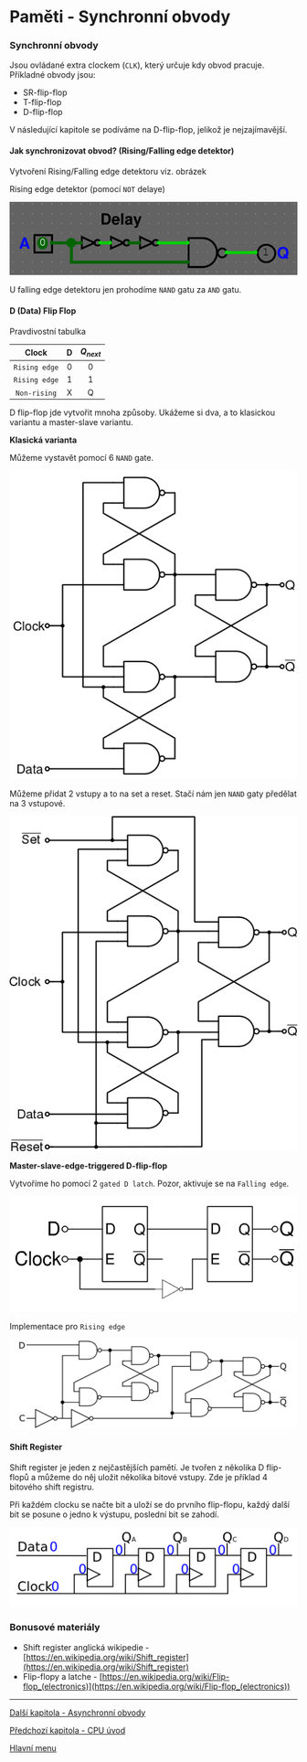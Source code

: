 # Paměti - Synchronní obvody

### Synchronní obvody

Jsou ovládané extra clockem (`CLK`), který určuje kdy obvod pracuje. Příkladné obvody jsou:

- SR-flip-flop
- T-flip-flop
- D-flip-flop

V následující kapitole se podíváme na D-flip-flop, jelikož je nejzajímavější.

#### Jak synchronizovat obvod? (Rising/Falling edge detektor)

Vytvoření Rising/Falling edge detektoru viz. obrázek

Rising edge detektor (pomocí `NOT` delaye)

<img src="https://raw.githubusercontent.com/jaywor1/aps/main/obrazky/sekvencni-rising-edge-detector.png">

U falling edge detektoru jen prohodíme `NAND` gatu za `AND` gatu.

#### D (Data) Flip Flop

Pravdivostní tabulka

| Clock | D | $Q_{next}$ |
|:-----:|:-:|:----------:|
| `Rising edge` | 0 | 0 |
| `Rising edge` | 1 | 1 |
| `Non-rising` | X | Q |

D flip-flop jde vytvořit mnoha způsoby. Ukážeme si dva, a to klasickou variantu a master-slave variantu.

**Klasická varianta**

Můžeme vystavět pomocí 6 `NAND` gate.

<img src="https://raw.githubusercontent.com/jaywor1/aps/main/obrazky/Edge_triggered_D_flip_flop.svg.png">

Můžeme přidat 2 vstupy a to na set a reset. Stačí nám jen `NAND` gaty předělat na 3 vstupové.

<img src="https://raw.githubusercontent.com/jaywor1/aps/main/obrazky/Edge_triggered_D_flip_flop_with_set_and_reset.svg.png">

**Master-slave-edge-triggered D-flip-flop**

Vytvoříme ho pomocí 2 `gated D latch`. Pozor, aktivuje se na `Falling edge`.

<img src="https://raw.githubusercontent.com/jaywor1/aps/main/obrazky/Negative-edge_triggered_master_slave_D_flip-flop.svg.png">

Implementace pro `Rising edge`

<img src="https://raw.githubusercontent.com/jaywor1/aps/main/obrazky/1024px-D-Type_Flip-flop_Diagram.svg.png
">

#### Shift Register

Shift register je jeden z nejčastějších pamětí. Je tvořen z několika D flip-flopů a můžeme do něj uložit několika bitové vstupy. Zde je příklad 4 bitového shift registru.

Při každém clocku se načte bit a uloží se do prvního flip-flopu, každý další bit se posune o jedno k výstupu, poslední bit se zahodí.

<img src="https://raw.githubusercontent.com/jaywor1/aps/main/obrazky/1024px-4_Bit_Shift_Register_001.svg.png
">

### Bonusové materiály

- Shift register anglická wikipedie - [https://en.wikipedia.org/wiki/Shift_register](https://en.wikipedia.org/wiki/Shift_register)
- Flip-flopy a latche - [https://en.wikipedia.org/wiki/Flip-flop_(electronics)](https://en.wikipedia.org/wiki/Flip-flop_(electronics))


---

[Další kapitola - Asynchronní obvody](/kapitoly/asynchronni-obvody.md)

[Předchozí kapitola - CPU úvod](/kapitoly/cpu-uvod.md)

[Hlavní menu](/README.md)
